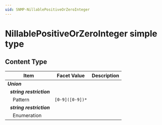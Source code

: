 ```yaml
---
uid: SNMP-NillablePositiveOrZeroInteger
---
```


# NillablePositiveOrZeroInteger simple type

## Content Type

| Item | Facet Value | Description |
| --- | --- | --- |
| ***Union*** |  |  |
| &#160;&#160;***string restriction*** |  |  |
| &#160;&#160;&#160;&#160;Pattern | `[0-9]([0-9])*` |  |
| &#160;&#160;***string restriction*** |  |  |
| &#160;&#160;&#160;&#160;Enumeration |  |  |
